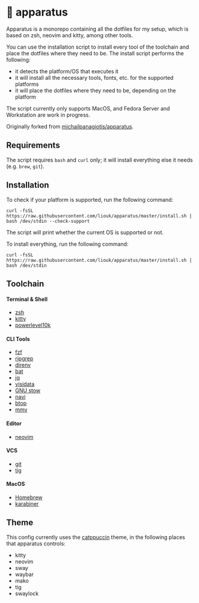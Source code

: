 # :nut_and_bolt: apparatus
Apparatus is a monorepo containing all the dotfiles for my setup, which is based on zsh, neovim and kitty, among other tools.

You can use the installation script to install every tool of the toolchain and place the dotfiles where they need to be. The install script performs the following:
- it detects the platform/OS that executes it
- it will install all the necessary tools, fonts, etc. for the supported platforms
- it will place the dotfiles where they need to be, depending on the platform

The script currently only supports MacOS, and Fedora Server and Workstation are work in progress.

Originally forked from [michailpanagiotis/apparatus](https://github.com/michailpanagiotis/apparatus).

## Requirements
The script requires `bash` and `curl` only; it will install everything else it needs (e.g. `brew`, `git`).

## Installation
To check if your platform is supported, run the following command:
```
curl -fsSL https://raw.githubusercontent.com/liouk/apparatus/master/install.sh | bash /dev/stdin --check-support
```
The script will print whether the current OS is supported or not.

To install everything, run the following command:
```
curl -fsSL https://raw.githubusercontent.com/liouk/apparatus/master/install.sh | bash /dev/stdin
```

## Toolchain
#### Terminal & Shell
- [zsh](https://www.zsh.org/)
- [kitty](https://sw.kovidgoyal.net/kitty/)
- [powerlevel10k](https://github.com/romkatv/powerlevel10k)

#### CLI Tools
- [fzf](https://github.com/junegunn/fzf)
- [ripgrep](https://github.com/BurntSushi/ripgrep)
- [direnv](https://direnv.net/)
- [bat](https://github.com/sharkdp/bat)
- [jq](https://stedolan.github.io/jq/)
- [visidata](https://www.visidata.org/)
- [GNU stow](https://www.gnu.org/software/stow/)
- [navi](https://github.com/denisidoro/navi)
- [btop](https://github.com/aristocratos/btop)
- [mmv](https://github.com/itchyny/mmv)

#### Editor
- [neovim](https://neovim.io/)

#### VCS
- [git](https://git-scm.com/)
- [tig](https://github.com/jonas/tig)

#### MacOS
- [Homebrew](https://brew.sh/)
- [karabiner](https://karabiner-elements.pqrs.org/)

## Theme
This config currently uses the [catppuccin](https://github.com/catppuccin/catppuccin) theme, in the following places that apparatus controls:
- kitty
- neovim
- sway
- waybar
- mako
- tig
- swaylock
